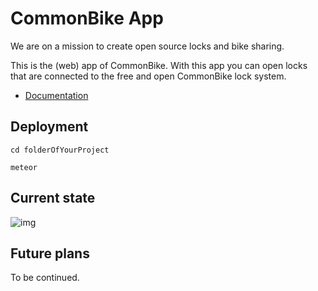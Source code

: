 # CommonBike App

We are on a mission to create open source locks and bike sharing.

This is the (web) app of CommonBike. With this app you can open locks that are connected to the free and open CommonBike lock system.

- [Documentation](https://github.com/CommonBike/commonbike-documentation/wiki)

## Deployment

`cd folderOfYourProject`

`meteor`

## Current state

![img](http://bartroorda.nl/upimg/201512-jkd897j3/s-20160819-230428.png)

## Future plans

To be continued.
